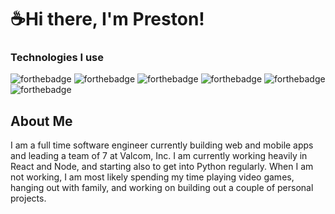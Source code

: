 # ☕Hi there, I'm Preston!

<!--
**premdav/premdav** is a ✨ _special_ ✨ repository because its `README.md` (this file) appears on your GitHub profile.
-->

### Technologies I use
![forthebadge](https://img.shields.io/badge/Node.js-43853D?style=for-the-badge&logo=node.js&logoColor=white)
![forthebadge](https://img.shields.io/badge/Express.js-404D59?style=for-the-badge)
![forthebadge](https://img.shields.io/badge/JavaScript-323330?style=for-the-badge&logo=javascript&logoColor=F7DF1E)
![forthebadge](https://img.shields.io/badge/TypeScript-007ACC?style=for-the-badge&logo=typescript&logoColor=white)
![forthebadge](https://img.shields.io/badge/React-20232A?style=for-the-badge&logo=react&logoColor=61DAFB)
![forthebadge](https://img.shields.io/badge/Python-14354C?style=for-the-badge&logo=python&logoColor=white)

## About Me
I am a full time software engineer currently building web and mobile apps and leading a team of 7 at Valcom, Inc. I am currently working heavily in React and Node, and starting also to get into Python regularly. When I am not working, I am most likely spending my time playing video games, hanging out with family, and working on building out a couple of personal projects.

